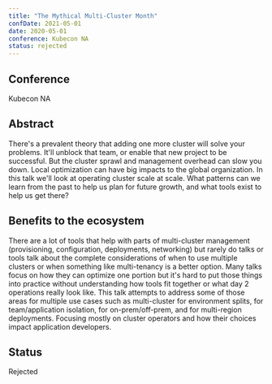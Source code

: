 ```yaml
---
title: "The Mythical Multi-Cluster Month"
confDate: 2021-05-01
date: 2020-05-01
conference: Kubecon NA
status: rejected
---
```


## Conference
Kubecon NA

## Abstract
There's a prevalent theory that adding one more cluster will solve your problems.
It'll unblock that team, or enable that new project to be successful.
But the cluster sprawl and management overhead can slow you down.
Local optimization can have big impacts to the global organization.
In this talk we'll look at operating cluster scale at scale.
What patterns can we learn from the past to help us plan for future growth, and what tools exist to help us get there?

## Benefits to the ecosystem
There are a lot of tools that help with parts of multi-cluster management (provisioning, configuration, deployments, networking) but rarely do talks or tools talk about the complete considerations of when to use multiple clusters or when something like multi-tenancy is a better option.
Many talks focus on how they can optimize one portion but it's hard to put those things into practice without understanding how tools fit together or what day 2 operations really look like.
This talk attempts to address some of those areas for multiple use cases such as multi-cluster for environment splits, for team/application isolation, for on-prem/off-prem, and for multi-region deployments.
Focusing mostly on cluster operators and how their choices impact application developers.

## Status
Rejected
